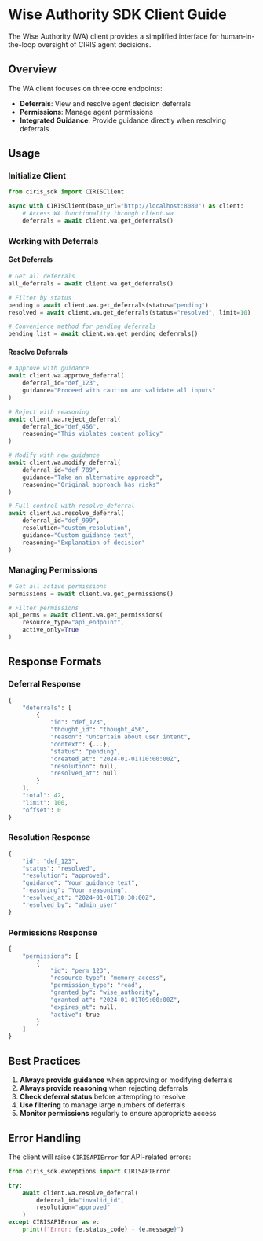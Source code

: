 # Wise Authority SDK Client Guide

The Wise Authority (WA) client provides a simplified interface for human-in-the-loop oversight of CIRIS agent decisions.

## Overview

The WA client focuses on three core endpoints:
- **Deferrals**: View and resolve agent decision deferrals
- **Permissions**: Manage agent permissions
- **Integrated Guidance**: Provide guidance directly when resolving deferrals

## Usage

### Initialize Client

```python
from ciris_sdk import CIRISClient

async with CIRISClient(base_url="http://localhost:8080") as client:
    # Access WA functionality through client.wa
    deferrals = await client.wa.get_deferrals()
```

### Working with Deferrals

#### Get Deferrals
```python
# Get all deferrals
all_deferrals = await client.wa.get_deferrals()

# Filter by status
pending = await client.wa.get_deferrals(status="pending")
resolved = await client.wa.get_deferrals(status="resolved", limit=10)

# Convenience method for pending deferrals
pending_list = await client.wa.get_pending_deferrals()
```

#### Resolve Deferrals
```python
# Approve with guidance
await client.wa.approve_deferral(
    deferral_id="def_123",
    guidance="Proceed with caution and validate all inputs"
)

# Reject with reasoning
await client.wa.reject_deferral(
    deferral_id="def_456",
    reasoning="This violates content policy"
)

# Modify with new guidance
await client.wa.modify_deferral(
    deferral_id="def_789",
    guidance="Take an alternative approach",
    reasoning="Original approach has risks"
)

# Full control with resolve_deferral
await client.wa.resolve_deferral(
    deferral_id="def_999",
    resolution="custom_resolution",
    guidance="Custom guidance text",
    reasoning="Explanation of decision"
)
```

### Managing Permissions

```python
# Get all active permissions
permissions = await client.wa.get_permissions()

# Filter permissions
api_perms = await client.wa.get_permissions(
    resource_type="api_endpoint",
    active_only=True
)
```

## Response Formats

### Deferral Response
```python
{
    "deferrals": [
        {
            "id": "def_123",
            "thought_id": "thought_456",
            "reason": "Uncertain about user intent",
            "context": {...},
            "status": "pending",
            "created_at": "2024-01-01T10:00:00Z",
            "resolution": null,
            "resolved_at": null
        }
    ],
    "total": 42,
    "limit": 100,
    "offset": 0
}
```

### Resolution Response
```python
{
    "id": "def_123",
    "status": "resolved",
    "resolution": "approved",
    "guidance": "Your guidance text",
    "reasoning": "Your reasoning",
    "resolved_at": "2024-01-01T10:30:00Z",
    "resolved_by": "admin_user"
}
```

### Permissions Response
```python
{
    "permissions": [
        {
            "id": "perm_123",
            "resource_type": "memory_access",
            "permission_type": "read",
            "granted_by": "wise_authority",
            "granted_at": "2024-01-01T09:00:00Z",
            "expires_at": null,
            "active": true
        }
    ]
}
```

## Best Practices

1. **Always provide guidance** when approving or modifying deferrals
2. **Always provide reasoning** when rejecting deferrals
3. **Check deferral status** before attempting to resolve
4. **Use filtering** to manage large numbers of deferrals
5. **Monitor permissions** regularly to ensure appropriate access

## Error Handling

The client will raise `CIRISAPIError` for API-related errors:

```python
from ciris_sdk.exceptions import CIRISAPIError

try:
    await client.wa.resolve_deferral(
        deferral_id="invalid_id",
        resolution="approved"
    )
except CIRISAPIError as e:
    print(f"Error: {e.status_code} - {e.message}")
```
